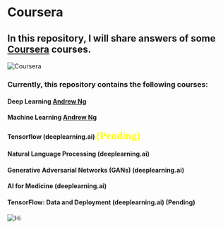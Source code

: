 # Coursera
## In this repository, I will share answers of some [Coursera](https://www.coursera.org/) courses.

![Coursera](https://digital.hbs.edu/platform-digit/wp-content/uploads/sites/2/2020/02/coursera-vector-logo-3-900x200.png)

### Currently, this repository contains the following courses:
#### Deep Learning [Andrew Ng](https://scholar.google.com/citations?user=mG4imMEAAAAJ&hl=en)
#### Machine Learning [Andrew Ng](https://scholar.google.com/citations?user=mG4imMEAAAAJ&hl=en)
#### Tensorflow (deeplearning.ai) <font face="黑体" color=yellow size=5>(Pending)</font>
#### Natural Language Processing (deeplearning.ai) 
#### Generative Adversarial Networks (GANs) (deeplearning.ai) 
#### AI for Medicine (deeplearning.ai) 
#### TensorFlow: Data and Deployment (deeplearning.ai) (Pending)


![Hi](https://media3.giphy.com/media/LOnt6uqjD9OexmQJRB/200w.webp)

<!-- <font color=#0099ff size=7 face="黑体">color=#0099ff size=72 face="黑体"</font> -->
